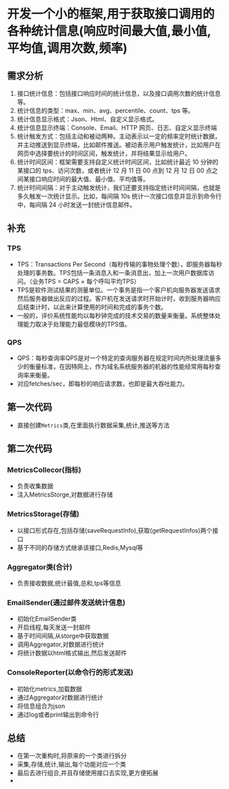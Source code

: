 # 开发一个小的框架,用于获取接口调用的各种统计信息(响应时间最大值,最小值,平均值,调用次数,频率)


## 需求分析
1. 接口统计信息：包括接口响应时间的统计信息，以及接口调用次数的统计信息等。
2. 统计信息的类型：max、min、avg、percentile、count、tps 等。
3. 统计信息显示格式：Json、Html、自定义显示格式。
4. 统计信息显示终端：Console、Email、HTTP 网页、日志、自定义显示终端
5. 统计触发方式：包括主动和被动两种。主动表示以一定的频率定时统计数据，并主动推送到显示终端，比如邮件推送。被动表示用户触发统计，比如用户在网页中选择要统计的时间区间，触发统计，并将结果显示给用户。
6. 统计时间区间：框架需要支持自定义统计时间区间，比如统计最近 10 分钟的某接口的 tps、访问次数，或者统计 12 月 11 日 00 点到 12 月 12 日 00 点之间某接口响应时间的最大值、最小值、平均值等。
7. 统计时间间隔：对于主动触发统计，我们还要支持指定统计时间间隔，也就是多久触发一次统计显示。比如，每间隔 10s 统计一次接口信息并显示到命令行中，每间隔 24 小时发送一封统计信息邮件。

## 补充
### TPS
- TPS：Transactions Per Second（每秒传输的事物处理个数），即服务器每秒处理的事务数。TPS包括一条消息入和一条消息出，加上一次用户数据库访问。（业务TPS = CAPS × 每个呼叫平均TPS）
- TPS是软件测试结果的测量单位。一个事务是指一个客户机向服务器发送请求然后服务器做出反应的过程。客户机在发送请求时开始计时，收到服务器响应后结束计时，以此来计算使用的时间和完成的事务个数。
- 一般的，评价系统性能均以每秒钟完成的技术交易的数量来衡量。系统整体处理能力取决于处理能力最低模块的TPS值。
### QPS
- QPS：每秒查询率QPS是对一个特定的查询服务器在规定时间内所处理流量多少的衡量标准，在因特网上，作为域名系统服务器的机器的性能经常用每秒查询率来衡量。
- 对应fetches/sec，即每秒的响应请求数，也即是最大吞吐能力。

## 第一次代码
- 直接创建`Metrics`类,在里面执行数据采集,统计,推送等方法

## 第二次代码
### MetricsCollecor(指标)
- 负责收集数据
- 注入MetricsStorge,对数据进行存储
### MetricsStorage(存储)
- 以接口形式存在,包括存储(saveRequestInfo),获取(getRequestInfos)两个接口
- 基于不同的存储方式继承该接口,Redis,Mysql等
### Aggregator类(合计)
- 负责接收数据,统计最值,总和,tps等信息
### EmailSender(通过邮件发送统计信息)
- 初始化EmailSender类
- 开启线程,每天发送一封邮件
- 基于时间间隔,从storge中获取数据
- 调用Aggregator,对数据进行统计
- 将统计数据以html格式输出,然后发送邮件
### ConsoleReporter(以命令行的形式发送)
- 初始化metrics,加载数据
- 通过Aggregator对数据进行统计
- 将信息组合为json
- 通过log或者print输出到命令行

## 总结
- 在第一次重构时,将原来的一个类进行拆分
- 采集,存储,统计,输出,每个功能对应一个类
- 最后去进行组合,并且存储使用接口去实现,更方便拓展
- 